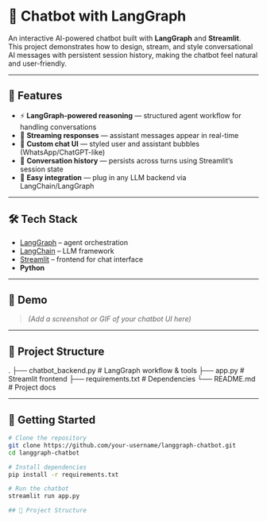 # 🤖 Chatbot with LangGraph

An interactive AI-powered chatbot built with **LangGraph** and **Streamlit**.  
This project demonstrates how to design, stream, and style conversational AI messages with persistent session history, making the chatbot feel natural and user-friendly.

---

## 🚀 Features
- ⚡ **LangGraph-powered reasoning** — structured agent workflow for handling conversations  
- 💬 **Streaming responses** — assistant messages appear in real-time  
- 🎨 **Custom chat UI** — styled user and assistant bubbles (WhatsApp/ChatGPT-like)  
- 📜 **Conversation history** — persists across turns using Streamlit’s session state  
- 🔌 **Easy integration** — plug in any LLM backend via LangChain/LangGraph  

---

## 🛠️ Tech Stack
- [LangGraph](https://www.langchain.com/langgraph) – agent orchestration  
- [LangChain](https://www.langchain.com/) – LLM framework  
- [Streamlit](https://streamlit.io/) – frontend for chat interface  
- **Python**

---

## 📸 Demo
> *(Add a screenshot or GIF of your chatbot UI here)*

---
## 📂 Project Structure
.
├── chatbot_backend.py # LangGraph workflow & tools
├── app.py # Streamlit frontend
├── requirements.txt # Dependencies
└── README.md # Project docs


---

## 🚦 Getting Started

```bash
# Clone the repository
git clone https://github.com/your-username/langgraph-chatbot.git
cd langgraph-chatbot

# Install dependencies
pip install -r requirements.txt

# Run the chatbot
streamlit run app.py

## 📂 Project Structure
